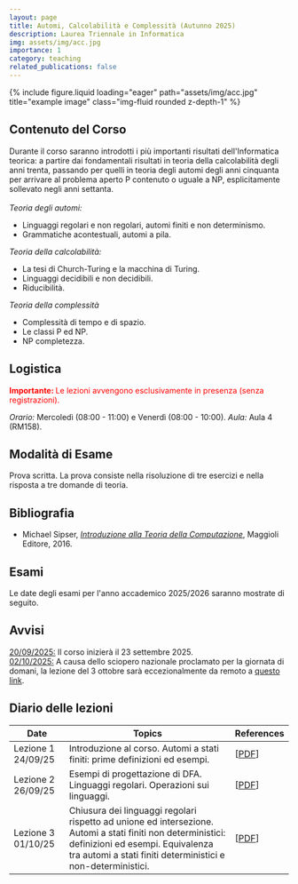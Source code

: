 ```yaml
---
layout: page
title: Automi, Calcolabilità e Complessità (Autunno 2025)
description: Laurea Triennale in Informatica
img: assets/img/acc.jpg
importance: 1
category: teaching
related_publications: false
---
```

<div class="row">
    <div class="col-sm mt-3 mt-md-0">
        {% include figure.liquid loading="eager" path="assets/img/acc.jpg" title="example image" class="img-fluid rounded z-depth-1" %}
    </div>
</div>

<h2>Contenuto del Corso</h2>
Durante il corso saranno introdotti i pi&ugrave; importanti risultati dell'Informatica teorica: a partire dai fondamentali risultati in teoria della calcolabilit&agrave; degli anni trenta, passando per quelli in teoria degli automi degli anni cinquanta per arrivare al problema aperto P contenuto o uguale a NP, esplicitamente sollevato negli anni settanta.
<br><br>
<em>Teoria degli automi:</em>
<ul>
<li> Linguaggi regolari e non regolari, automi finiti e non determinismo.
</li>
<li> Grammatiche acontestuali, automi a pila.
</li>
</ul>

<em>Teoria della calcolabilit&agrave;:</em>
<ul>
<li> La tesi di Church-Turing e la macchina di Turing.
</li>
<li> Linguaggi decidibili e non decidibili.
</li>
<li> Riducibilit&agrave;.
</li>
</ul>

<em>Teoria della complessit&agrave;</em>
<ul>
<li> Complessit&agrave; di tempo e di spazio.
</li>
<li> Le classi P ed NP.
</li>
<li> NP completezza.
</li>
</ul>

<h2>Logistica</h2>
<p style="color:red;"><b> Importante: </b>Le lezioni avvengono esclusivamente in presenza (senza registrazioni).</p>
<em>Orario:</em> Mercoled&igrave; (08:00 - 11:00) e Venerd&igrave; (08:00 - 10:00).
<em>Aula:</em> Aula 4 (RM158).

<h2>Modalit&agrave; di Esame</h2>
Prova scritta. La prova consiste nella risoluzione di tre esercizi e nella risposta a tre domande di teoria.

<h2>Bibliografia</h2>
<ul>
<li>Michael Sipser, <em><a href="https://www.hoepli.it/libro/introduzione-alla-teoria-della-computazione/9788891616180.html?origin=google-shopping">Introduzione alla Teoria della Computazione</a></em>, Maggioli Editore, 2016.
</li>
</ul>

<h2>Esami</h2>
Le date degli esami per l'anno accademico 2025/2026 saranno mostrate di seguito.
<!---
<u><em>Esame 1</em></u>. Data: 14/01/25. Aula 3 (RM018). Orario: 10:00-13:00. <em>Voti</em> [<a href="https://dventuri83.github.io/assets/pdf/acc_esame01_2425_scores.pdf">pdf</a>].
<br>
<u><em>Esame 2</em></u>. Data: 04/02/25. Aula 3 (RM018). Orario: 10:00-13:00. <em>Voti</em> [<a href="https://dventuri83.github.io/assets/pdf/acc_esame02_2425_scores.pdf">pdf</a>].
<br>
<u><em>Esame 3</em></u>. Riservato agli studenti part-time e fuori corso (compilare il modulo di richiesta in segreteria; ricordarsi di registrarsi comunque su INFOSTUD). Data: 04/04/25. Aula: 3 (RM018). Orario: 08:30-11:30. <em>Voti</em> [<a href="https://dventuri83.github.io/assets/pdf/acc_esame03_2425_scores.pdf">pdf</a>].
<br>
<u><em>Esame 4</em></u>. Data: 10/06/25. Aula 3 (RM018). Orario: 10:00-13:00. <em>Voti</em> [<a href="https://dventuri83.github.io/assets/pdf/acc_esame04_2425_scores.pdf">pdf</a>].
<br>
<u><em>Esame 5</em></u>. Data: 15/07/25. Aula 3 (RM018). Orario: 10:00-13:00. <em>Voti</em> [<a href="https://dventuri83.github.io/assets/pdf/acc_esame05_2425_scores.pdf">pdf</a>].
<br>
<u><em>Esame 6</em></u>. Data: 09/09/25. Aula 3 (RM018). Orario: 10:00-13:00. <em>Voti</em> [<a href="https://dventuri83.github.io/assets/pdf/acc_esame06_2425_scores.pdf">pdf</a>].
<br>
<u><em>Esame 7</em></u>. Riservato agli studenti part-time e fuori corso (compilare il modulo di richiesta in segreteria; ricordarsi di registrarsi comunque su INFOSTUD). Data: TBA. Aula: TBA. Orario: TBA. <em>Voti</em> [<a href="https://dventuri83.github.io/assets/pdf/acc_esame07_2425_scores.pdf">pdf</a>].
--->

<h2>Avvisi</h2>
<u>20/09/2025:</u> Il corso inizierà il 23 settembre 2025.
<br>
<u>02/10/2025:</u> A causa dello sciopero nazionale proclamato per la giornata di domani, la lezione del 3 ottobre sarà eccezionalmente da remoto a <a href="https://uniroma1.zoom.us/j/85012034183?pwd=UhBbmHbLMAbrBAh09OGjdus4sXOhqM.1">questo link</a>.
<br>
<!---
<u>30/09/2024:</u> A causa dei lavori in corso nelle aule in Via De Lollis, la lezione del 4 ottobre sarà da remoto a <a href="https://uniroma1.zoom.us/j/86123921107?pwd=YICFZ9rvjNF2eSqU7mN6c8xoJOIndS.1">questo link</a>.
<br>
<u>02/10/2024:</u> A causa dei lavori in corso nelle aule in Via De Lollis, la lezione del 11 ottobre avrà luogo in Aula A - Scienze Biochimiche (Città Universitaria).
<br>
<u>12/10/2024:</u> A causa dei lavori in corso nelle aule in Via De Lollis, la lezione del 18 ottobre avrà luogo in Aula 101 - Palazzina D - Viale Regina Elena 295.
<br>
<u>22/10/2024:</u> A causa dei lavori in corso nelle aule in Via De Lollis, la lezione del 25 ottobre avrà luogo in Aula 301 - Palazzina D - Viale Regina Elena 295.
<br>
<u>02/11/2024:</u> A causa dei lavori in corso nelle aule in Via De Lollis, la lezione del 08 novembre avrà luogo in Aula 301 - Palazzina D - Viale Regina Elena 295.
<br>
<u>07/11/2024:</u> A causa dello sciopero nazionale proclamato per la giornata di domani, la lezione del 8 novembre sarà eccezionalmente da remoto a <a href="https://uniroma1.zoom.us/j/81229907754?pwd=EZK66yAlBNbtC8NDMubGoZA3MJtGs3.1">questo link</a>.
<br>
<u>09/11/2024:</u> A causa dei lavori in corso nelle aule in Via De Lollis, la lezione del 15 novembre avrà luogo in Aula 201 - Palazzina D - Viale Regina Elena 295.
<br>
<u>16/11/2024:</u> A causa dei lavori in corso nelle aule in Via De Lollis, la lezione del 22 novembre avrà luogo in Aula 201 - Palazzina D - Viale Regina Elena 295.
<br>
<u>18/10/2024:</u> Gli studenti sono invitati al prossimo appuntamento della serie di seminari <a href="https://www.di.uniroma1.it/it/notizie/seminari/distinguished-lectures">Distinguished Lectures</a>, sponsorizzata dal Dipartimento di Informatica. Il seminario avrà luogo il 25/11/24 alle ore 12pm in Viale Regina Elena 295, Palazzina D, Aula 101.
<br>
<u>23/11/2024:</u> A partire dalla prossima settimana, le lezioni del venerdì avranno luogo in Aula 4 De Lollis (Via Tiburtina 205).
<br>
<u>12/12/2024:</u> A causa dello sciopero nazionale proclamato per la giornata di domani, la lezione del 13 dicembre sarà eccezionalmente da remoto a <a href="https://uniroma1.zoom.us/j/89788890233?pwd=BnKB3PL5q96ZyhbAbobid00lrPIUc1.1">questo link</a>.
--->

<h2>Diario delle lezioni</h2>
<table>
    <thead>
        <tr>
            <th>Date</th>
            <th>Topics</th>
            <th>References</th>
        </tr>
    </thead>
    <tbody>
        <tr>
            <td>Lezione 1 24/09/25</td>
            <td>Introduzione al corso. Automi a stati finiti: prime definizioni ed esempi.</td>
            <td>[<a href="https://dventuri83.github.io/assets/pdf/acc_lecture01_2526.pdf" target="_blank">PDF</a>]</td>
        </tr>
        <tr>
            <td>Lezione 2 26/09/25</td>
            <td>Esempi di progettazione di DFA. Linguaggi regolari. Operazioni sui linguaggi.</td>
            <td>[<a href="https://dventuri83.github.io/assets/pdf/acc_lecture02_2526.pdf" target="_blank">PDF</a>]</td>
        </tr>
        <tr>
            <td>Lezione 3 01/10/25</td>
            <td>Chiusura dei linguaggi regolari rispetto ad unione ed intersezione. Automi a stati finiti non deterministici: definizioni ed esempi. Equivalenza tra automi a stati finiti deterministici e non-deterministici.</td>
            <td>[<a href="https://dventuri83.github.io/assets/pdf/acc_lecture03_2526.pdf" target="_blank">PDF</a>]</td>
        </tr>
        <!---  
        <tr>
            <td>Lezione 4 03/10/25</td>
            <td>Chiusura dei linguaggi regolari rispetto alla concatenzazione e all'operazione star. Espressioni regolari: definizioni ed esempi. Equivalenza tra espressioni regolari e linguaggi regolari. Equivalenza tra espressioni regolari e linguaggi regolari. Esempi. Linguaggi non regolari: pumping lemma.</td>
            <td>[<a href="https://dventuri83.github.io/assets/pdf/acc_lecture04_2425.pdf" target="_blank">PDF</a>]</td>
        </tr>
        <!---        
        <tr>
            <td>Lezione 5 09/10/24</td>
            <td>Esercizi sui linguaggi regolari. Grammatiche acontestuali: prime definizioni ed esempi.</td>
            <td>[<a href="https://dventuri83.github.io/assets/pdf/acc_lecture05_2425.pdf" target="_blank">PDF</a>]</td>
        </tr>
        <tr>
            <td>Lezione 6 11/10/24</td>
            <td>Ambiguità nelle grammatiche acontestuali. Forma normale di Chomsky. Esempi.</td>
            <td>[<a href="" target="_blank">PDF</a>]</td>
        </tr>
        <tr>
            <td>Lezione 7 16/10/24</td>
            <td>Automi a pila: definizioni ed esempi. Equivalenza tra automi a pila non-deterministici e grammatiche acontestuali.</td>
            <td>[<a href="https://dventuri83.github.io/assets/pdf/acc_lecture07_2425.pdf" target="_blank">PDF</a>]</td>
        </tr>
        <tr>
            <td>Lezione 8 18/10/24</td>
            <td>Equivalenza tra automi a pila non-deterministici e grammatiche acontestuali. Pumping lemma per linguaggi acontestuali.</td>
            <td>[<a href="https://dventuri83.github.io/assets/pdf/acc_lecture08_2425.pdf" target="_blank">PDF</a>]</td>
        </tr>
        <tr>
            <td>Lezione 9 23/10/24</td>
            <td>Esercizi sulle grammatiche acontestuali. Calcolabilità. Macchine di Turing: prime definizioni ed esempi.</td>
            <td>[<a href="https://dventuri83.github.io/assets/pdf/acc_lecture09_2425.pdf" target="_blank">PDF</a>]</td>
        </tr>
        <tr>
            <td>Lezione 10 25/10/24</td>
            <td>Esempi di macchine di Turing e trucchi di programmazione. Linguaggi Turing-riconoscibili e linguaggi decidibili.</td>
            <td>[<a href="https://dventuri83.github.io/assets/pdf/acc_lecture10_2425.pdf" target="_blank">PDF</a>]</td>
        </tr>
        <tr>
            <td>Lezione 11 30/10/24</td>
            <td>Varianti di macchine di Turing: La macchina di Turing multi-nastro e macchine di Turing non-deterministiche. Equivalenza con la macchina di Turing deterministica a singolo nastro. Macchine di Turing enumeratori.</td>
            <td>[<a href="https://dventuri83.github.io/assets/pdf/acc_lecture11_2425.pdf" target="_blank">PDF</a>]</td>
        </tr>
        <tr>
            <td>Lezione 12 06/11/24</td>
            <td>Esempi di linguaggi Turing-decidibili. Esistenza di linguaggi non decidibili e non Turing-riconoscibili.</td>
            <td>[<a href="https://dventuri83.github.io/assets/pdf/acc_lecture12_2425.pdf" target="_blank">PDF</a>]</td>
        </tr>
        <tr>
            <td>Lezione 13 08/11/24</td>
            <td>La diagonalizzazione ed esempi di linguaggi indecidibili. Primi esempi di riducibilità.</td>
            <td>[<a href="https://dventuri83.github.io/assets/pdf/acc_lecture13_2425.pdf" target="_blank">PDF</a>]</td>
        </tr>
        <tr>
            <td>Lezione 14 13/11/24</td>
            <td>Riducibilità mediante funzione. Esercizi di calcolabilità.</td>
            <td>[<a href="https://dventuri83.github.io/assets/pdf/acc_lecture14_2425.pdf" target="_blank">PDF</a>]</td>
        </tr>
        <tr>
            <td>Lezione 15 15/11/24</td>
            <td>Teoremi di incompletezza di Goedel.</td>
            <td>[<a href="https://dventuri83.github.io/assets/pdf/acc_lecture15_2425.pdf" target="_blank">PDF</a>]</td>
        </tr>
        <tr>
            <td>Lezione 16 20/11/24</td>
            <td>Teoremi di incompletezza di Goedel. Complessità di tempo. Le classi P ed EXP. Esempi di problemi in P.</td>
            <td>[<a href="https://dventuri83.github.io/assets/pdf/acc_lecture16_2425.pdf" target="_blank">PDF</a>]</td>
        </tr>
        <tr>
            <td>Lezione 17 22/11/24</td>
            <td>Soddisfacibilità. 2-SAT in P. Definizione di NP tramite verificatori.</td>
            <td>[<a href="https://dventuri83.github.io/assets/pdf/acc_lecture17_2425.pdf" target="_blank">PDF</a>]</td>
        </tr>
        <tr>
            <td>Lezione 18 27/11/24</td>
            <td>Definizione di NP tramite non-determinismo. Esempi di linguaggi in NP. Equivalenza delle due definizioni di NP. NP-completezza.</td>
            <td>[<a href="https://dventuri83.github.io/assets/pdf/acc_lecture18_2425.pdf" target="_blank">PDF</a>]</td>
        </tr>
        <tr>
            <td>Lezione 19 29/11/24</td>
            <td>Teorema di Cook-Levin. Ulteriori problemi NP-completi.</td>
            <td>[<a href="https://dventuri83.github.io/assets/pdf/acc_lecture19_2425.pdf" target="_blank">PDF</a>]</td>
        </tr>
        <tr>
            <td>Lezione 20 04/12/24</td>
            <td>Conseguenze di P = NP. coNP e coNP-completezza. Complessità di spazio: definizioni e primi esempi.</td>
            <td>[<a href="https://dventuri83.github.io/assets/pdf/acc_lecture20_2425.pdf" target="_blank">PDF</a>]</td>
        </tr>
        <tr>
            <td>Lezione 21 06/12/24</td>
            <td>Classi PSPACE, L, NPSPACE, NL. PATH in SPACE(log^2 n). PATH in NL.</td>
            <td>[<a href="https://dventuri83.github.io/assets/pdf/acc_lecture21_2425.pdf" target="_blank">PDF</a>]</td>
        </tr>
        <tr>
            <td>Lezione 22 11/12/24</td>
            <td>NL-completezza. Teorema di Savitch. Riduzioni in spazio logaritmico.</td>
            <td>[<a href="https://dventuri83.github.io/assets/pdf/acc_lecture22_2425.pdf" target="_blank">PDF</a>]</td>
        </tr>
        <tr>
            <td>Lezione 23 13/12/24</td>
            <td>PSPACE-completezza. NL=coNL.</td>
            <td>[<a href="https://dventuri83.github.io/assets/pdf/acc_lecture23_2425.pdf" target="_blank">PDF</a>]</td>
        </tr>
        <tr>
            <td>Lezione 24 18/12/24</td>
            <td>Teoremi di gerarchia tempo e spazio. La domanda P vs NP.</td>
            <td>[<a href="https://dventuri83.github.io/assets/pdf/acc_lecture24_2425.pdf" target="_blank">PDF</a>]</td>
        </tr>
        <tr>
            <td>Lezione 25 20/12/24</td>
            <td>Esercizi di complessità..</td>
            <td>[<a href="https://dventuri83.github.io/assets/pdf/acc_lecture25_2425.pdf" target="_blank">PDF</a>]</td>
        </tr>
        --->
    </tbody>
</table>
